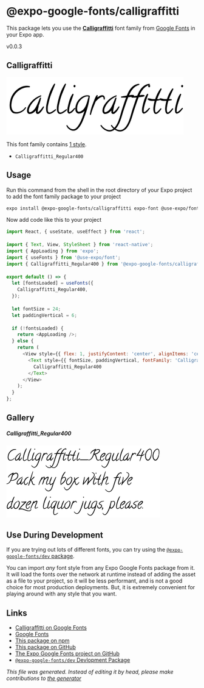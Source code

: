 # @expo-google-fonts/calligraffitti

This package lets you use the [**Calligraffitti**](https://fonts.google.com/specimen/Calligraffitti) font family from [Google Fonts](https://fonts.google.com/) in your Expo app.

v0.0.3

## Calligraffitti

![Calligraffitti](./font-family.png)

This font family contains [1 style](#gallery).

- `Calligraffitti_Regular400`

## Usage

Run this command from the shell in the root directory of your Expo project to add the font family package to your project
```sh
expo install @expo-google-fonts/calligraffitti expo-font @use-expo/font
```

Now add code like this to your project
```js
import React, { useState, useEffect } from 'react';

import { Text, View, StyleSheet } from 'react-native';
import { AppLoading } from 'expo';
import { useFonts } from '@use-expo/font';
import { Calligraffitti_Regular400 } from '@expo-google-fonts/calligraffitti';

export default () => {
  let [fontsLoaded] = useFonts({
    Calligraffitti_Regular400,
  });

  let fontSize = 24;
  let paddingVertical = 6;

  if (!fontsLoaded) {
    return <AppLoading />;
  } else {
    return (
      <View style={{ flex: 1, justifyContent: 'center', alignItems: 'center' }}>
        <Text style={{ fontSize, paddingVertical, fontFamily: 'Calligraffitti_Regular400' }}>
          Calligraffitti_Regular400
        </Text>
      </View>
    );
  }
};

```

## Gallery

##### Calligraffitti_Regular400
![Calligraffitti_Regular400](./580e522ce80a61e980096a261015c86696213b70822d677e4de3902787578e63.ttf.png)


## Use During Development

If you are trying out lots of different fonts, you can try using the [`@expo-google-fonts/dev` package](https://www.npmjs.com/package/@expo-google-fonts/dev).

You can import *any* font style from any Expo Google Fonts package from it. It will load the fonts
over the network at runtime instead of adding the asset as a file to your project, so it will be 
less performant, and is not a good choice for most production deployments. But, it is extremely convenient
for playing around with any style that you want.

## Links

- [Calligraffitti on Google Fonts](https://fonts.google.com/specimen/Calligraffitti)
- [Google Fonts](https://fonts.google.com/)
- [This package on npm](https://www.npmjs.com/package/@expo-google-fonts/calligraffitti)
- [This package on GitHub](https://github.com/expo/google-fonts/tree/master/font-packages/calligraffitti)
- [The Expo Google Fonts project on GitHub](https://github.com/expo/google-fonts)
- [`@expo-google-fonts/dev` Devlopment Package](https://github.com/expo/google-fonts/tree/master/font-packages/dev)


*This file was generated. Instead of editing it by head, please make contributions to [the generator](https://github.com/expo/google-fonts/tree/master/packages/generator)*
